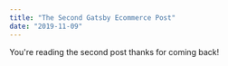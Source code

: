 ```yaml
---
title: "The Second Gatsby Ecommerce Post"
date: "2019-11-09"
---
```


You're reading the second post thanks for coming back!